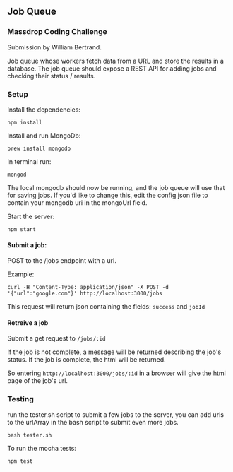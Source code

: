 ## Job Queue
### Massdrop Coding Challenge
Submission by William Bertrand.

Job queue whose workers fetch data from a URL and store the results in a database. The job queue should expose a REST API for adding jobs and checking their status / results.

### Setup
Install the dependencies:
```
npm install
```

Install and run MongoDb:
```
brew install mongodb
```

In terminal run: 
```
mongod 
```

The local mongodb should now be running, and the job queue will use that for saving jobs. If you'd like to change this, edit the config.json file to contain your mongodb uri in the mongoUrl field. 

 
Start the server:
```
npm start
```

#### Submit a job: 
POST to the /jobs endpoint with a url.

Example:
```
curl -H "Content-Type: application/json" -X POST -d '{"url":"google.com"}' http://localhost:3000/jobs
```
This request will return json containing the fields: `success` and `jobId`

#### Retreive a job
Submit a get request to `/jobs/:id`

If the job is not complete, a message will be returned describing the job's status. If the job is complete, the html will be returned. 

So entering `http://localhost:3000/jobs/:id` in a browser will give the html page of the job's url.

### Testing
run the tester.sh script to submit a few jobs to the server, you can add urls to the urlArray in the bash script to submit even more jobs.

```
bash tester.sh
```

To run the mocha tests:

```
npm test
```
